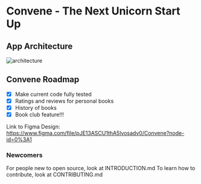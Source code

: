 # Convene - The Next Unicorn Start Up

## App Architecture

![architecture](https://user-images.githubusercontent.com/60107328/143261705-be6a4fbd-c533-4217-90cc-d5adbef55bd2.PNG)

## Convene Roadmap

- [x] Make current code fully tested
- [x] Ratings and reviews for personal books
- [x] History of books
- [x] Book club feature!!!

Link to Figma Design: https://www.figma.com/file/pJE13ASCU1thA5lvosadv0/Convene?node-id=0%3A1

### Newcomers

For people new to open source, look at INTRODUCTION.md
To learn how to contribute, look at CONTRIBUTING.md
